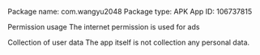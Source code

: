 Package name: com.wangyu2048  Package type: APK App ID: 106737815

Permission usage
The internet permission is used for ads 

Collection of user data
The app itself is not collection any personal data.
